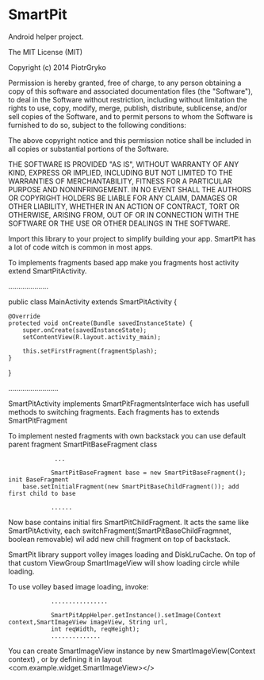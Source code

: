 SmartPit
========

Android helper project. 


The MIT License (MIT)

Copyright (c) 2014 PiotrGryko

Permission is hereby granted, free of charge, to any person obtaining a copy
of this software and associated documentation files (the "Software"), to deal
in the Software without restriction, including without limitation the rights
to use, copy, modify, merge, publish, distribute, sublicense, and/or sell
copies of the Software, and to permit persons to whom the Software is
furnished to do so, subject to the following conditions:

The above copyright notice and this permission notice shall be included in all
copies or substantial portions of the Software.

THE SOFTWARE IS PROVIDED "AS IS", WITHOUT WARRANTY OF ANY KIND, EXPRESS OR
IMPLIED, INCLUDING BUT NOT LIMITED TO THE WARRANTIES OF MERCHANTABILITY,
FITNESS FOR A PARTICULAR PURPOSE AND NONINFRINGEMENT. IN NO EVENT SHALL THE
AUTHORS OR COPYRIGHT HOLDERS BE LIABLE FOR ANY CLAIM, DAMAGES OR OTHER
LIABILITY, WHETHER IN AN ACTION OF CONTRACT, TORT OR OTHERWISE, ARISING FROM,
OUT OF OR IN CONNECTION WITH THE SOFTWARE OR THE USE OR OTHER DEALINGS IN THE
SOFTWARE.


Import this library to your project to simplify building your app. SmartPit has a lot of code witch is common in most apps. 



To implements fragments based app make you fragments host activity extend SmartPitActivity.

....................

public class MainActivity extends SmartPitActivity {

	

	@Override
	protected void onCreate(Bundle savedInstanceState) {
		super.onCreate(savedInstanceState);
		setContentView(R.layout.activity_main);

		this.setFirstFragment(fragmentSplash);
	}

}

.........................

SmartPitActivity implements SmartPitFragmentsInterface wich has usefull methods to switching fragments. 
Each fragments has to extends SmartPitFragment

To implement nested fragments with own backstack you can use default parent fragment  SmartPitBaseFragment class

                 ...

                SmartPitBaseFragment base = new SmartPitBaseFragment();  init BaseFragment
		base.setInitialFragment(new SmartPitBaseChildFragment()); add first child to base
                 
                ......

Now base contains initial firs SmartPitChildFragment. It acts the same like SmartPitActivity, 
each switchFragment(SmartPitBaseChildFragmnet, boolean removable) wil add new chill fragment on top of backstack. 

SmartPit library support volley images loading and DiskLruCache. On top of that custom ViewGroup SmartImageView 
will show loading circle while loading. 

To use volley based image loading, invoke: 
                
                ................

                SmartPitAppHelper.getInstance().setImage(Context context,SmartImageView imageView, String url,
				int reqWidth, reqHeight);
                ..............

You can create SmartImageView instance by new SmartImageView(Context context) , or by defining it 
in layout <com.example.widget.SmartImageView></>


 
